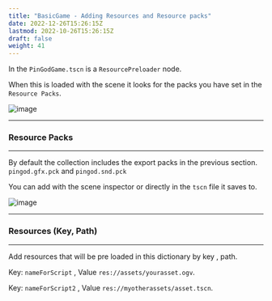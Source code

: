 ```yaml
---
title: "BasicGame - Adding Resources and Resource packs"
date: 2022-12-26T15:26:15Z
lastmod: 2022-10-26T15:26:15Z
draft: false
weight: 41
---
```


In the `PinGodGame.tscn` is a `ResourcePreloader` node.

When this is loaded with the scene it looks for the packs you have set in the `Resource Packs`.

![image](../../images/pingodgame-resources-tree.jpg)

---
### Resource Packs
---

By default the collection includes the export packs in the previous section. `pingod.gfx.pck` and `pingod.snd.pck`

You can add with the scene inspector or directly in the `tscn` file it saves to.

![image](../../images/pingodgame-resources-inspector.jpg)

---
### Resources (Key, Path)
---

Add resources that will be pre loaded in this dictionary by key , path.

Key: `nameForScript` , Value `res://assets/yourasset.ogv`.

Key: `nameForScript2` , Value `res://myotherassets/asset.tscn`.
